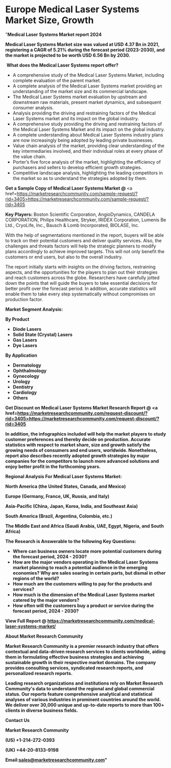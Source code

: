 # Europe Medical Laser Systems Market Size, Growth
"<strong>Medical Laser Systems Market report 2024</strong>

<strong>Medical Laser Systems Market size was valued at USD 4.37 Bn in 2021, registering a CAGR of 5.21% during the forecast period (2023-2030), and the market is projected to be worth USD 6.56 Bn by 2030.</strong>

 <strong><b>What does the Medical Laser Systems report offer?</b></strong>
<ul>
  <li>A comprehensive study of the Medical Laser Systems Market, including complete evaluation of the parent market.</li>
  <li>A complete analysis of the Medical Laser Systems market providing an understanding of the market size and its commercial landscape.</li>
  <li>The Medical Laser Systems market evaluation by upstream and downstream raw materials, present market dynamics, and subsequent consumer analysis.</li>
  <li>Analysis providing the driving and restraining factors of the Medical Laser Systems market and its impact on the global industry.</li>
  <li>A comprehensive study providing the driving and restraining factors of the Medical Laser Systems Market and its impact on the global industry.</li>
  <li>A complete understanding about Medical Laser Systems industry plans are now increasingly being adopted by leading private businesses.</li>
  <li>Value chain analysis of the market, providing clear understanding of the key intermediaries involved, and their individual roles at every phase of the value chain.</li>
  <li>Porter’s five force analysis of the market, highlighting the efficiency of purchasers and sellers to develop efficient growth strategies.</li>
  <li>Competitive landscape analysis, highlighting the leading competitors in the market so as to understand the strategies adopted by them.</li>
</ul>

<strong>Get a Sample Copy of Medical Laser Systems Market @ </strong><a href=https://marketresearchcommunity.com/sample-request/?rid=3405><u>https://marketresearchcommunity.com/sample-request/?rid=3405</u></a>

<strong>Key Players:</strong> 
Boston Scientific Corporation, AngioDynamics, CANDELA CORPORATION, Philips Healthcare, Stryker, IRIDEX Corporation, Lumenis Be Ltd., CryoLife, Inc., Bausch &amp; Lomb Incorporated, BIOLASE, Inc.

With the help of segmentations mentioned in the report, buyers will be able to track on their potential customers and deliver quality services. Also, the challenges and threats factors will help the strategic planners to modify plans accordingly to achieve improved targets. This will not only benefit the customers or end users, but also to the overall industry.

The report initially starts with insights on the driving factors, restraining aspects, and the opportunities for the players to plan out their strategies and reach customers across the globe. Researchers have carefully jotted down the points that will guide the buyers to take essential decisions for better profit over the forecast period. In addition, accurate statistics will enable them to take every step systematically without compromises on production factor.

<strong>Market Segment Analysis:</strong>


<strong><strong>By Product</strong></h4>
<ul>
 	<li>Diode Lasers</li>
 	<li>Solid State (Crystal) Lasers</li>
 	<li>Gas Lasers</li>
 	<li>Dye Lasers</li>
</ul>
<strong><strong>By Application</strong></h4>
<ul>
 	<li>Dermatology</li>
 	<li>Ophthalmology</li>
 	<li>Gynecology</li>
 	<li>Urology</li>
 	<li>Dentistry</li>
 	<li>Cardiology</li>
 	<li>Others</li>
</ul>

<strong>Get Discount on Medical Laser Systems Market Research Report @ </b></strong><a href=https://marketresearchcommunity.com/request-discount/?rid=3405><u>https://marketresearchcommunity.com/request-discount/?rid=3405</u></a>

In addition, the infographics included will help the market players to study customer preferences and thereby decide on production. Accurate statistics with respect to market share, size and growth satisfy the growing needs of consumers and end users, worldwide. Nonetheless, report also describes recently adopted growth strategies by major companies for the competitors to launch more advanced solutions and enjoy better profit in the forthcoming years.

<strong>Regional Analysis For Medical Laser Systems Market:</strong>

<strong>North America</strong> (the United States, Canada, and Mexico)

<strong>Europe</strong> (Germany, France, UK, Russia, and Italy)

<strong>Asia-Pacific</strong> (China, Japan, Korea, India, and Southeast Asia)

<strong>South America</strong> (Brazil, Argentina, Colombia, etc.)

<strong>The Middle East and Africa</strong> (Saudi Arabia, UAE, Egypt, Nigeria, and South Africa)

<strong>The Research is Answerable to the following Key Questions:</strong>
<ul>
 	<li>Where can business owners locate more potential customers during the forecast period, 2024 - 2030?</li>
 	<li>How are the major vendors operating in the Medical Laser Systems market planning to reach a potential audience in the emerging economies? Why are sales soaring in certain parts, but dismal in other regions of the world?</li>
 	<li>How much are the customers willing to pay for the products and services?</li>
 	<li>How much is the dimension of the Medical Laser Systems market catered by the major vendors?</li>
 	<li>How often will the customers buy a product or service during the forecast period, 2024 - 2030?</li>
</ul>

<strong>View Full Report @</strong> <a href=https://marketresearchcommunity.com/medical-laser-systems-market/>https://marketresearchcommunity.com/medical-laser-systems-market/</a>

<strong>About Market Research Community</strong>

Market Research Community is a premier research industry that offers contextual and data-driven research services to clients worldwide, aiding them in formulating effective business strategies and achieving sustainable growth in their respective market domains. The company provides consulting services, syndicated research reports, and personalized research reports.

Leading research organizations and institutions rely on Market Research Community's data to understand the regional and global commercial status. Our reports feature comprehensive analytical and statistical analyses of various industries in prominent countries around the world. We deliver over 30,000 unique and up-to-date reports to more than 100+ clients in diverse business fields.

<strong>Contact Us</strong>

<strong>Market Research Community</strong>

(US) +1-214-272-0393

(UK) +44-20-8133-9198

<strong>Email:</strong>sales@marketresearchcommunity.com"
